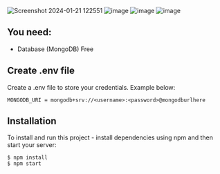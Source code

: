 ![Screenshot 2024-01-21 122551](https://github.com/Gobind557/devSpace/assets/72307219/b61da964-837d-4c5c-ae23-4d3eaa02cd3b)
![image](https://github.com/Gobind557/devSpace/assets/72307219/323b8f69-7937-4950-ac54-abcb058c3453)
![image](https://github.com/Gobind557/devSpace/assets/72307219/7195da7a-c58e-4f14-af21-413cb9655fb8)
![image](https://github.com/Gobind557/devSpace/assets/72307219/e3e4cc31-e8a1-482e-9703-cc4e67551a18)

## You need:
- Database (MongoDB) Free

## Create .env file
Create a .env file to store your credentials. Example below:

```
MONGODB_URI = mongodb+srv://<username>:<password>@mongodburlhere
```

## Installation
To install and run this project - install dependencies using npm and then start your server:

```
$ npm install
$ npm start
```


